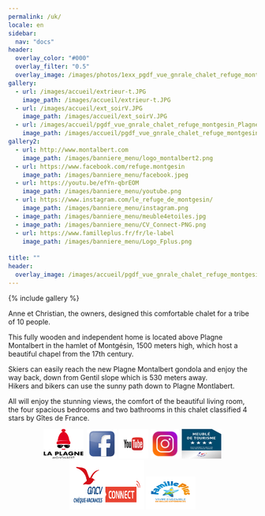 ```yaml
---
permalink: /uk/
locale: en
sidebar:
  nav: "docs"
header:
  overlay_color: "#000"
  overlay_filter: "0.5"
  overlay_image: /images/photos/1exx_pgdf_vue_gnrale_chalet_refuge_montgesin_Plagne.jpg
gallery:
  - url: /images/accueil/extrieur-t.JPG
    image_path: /images/accueil/extrieur-t.JPG
  - url: /images/accueil/ext_soirV.JPG
    image_path: /images/accueil/ext_soirV.JPG
  - url: /images/accueil/pgdf_vue_gnrale_chalet_refuge_montgesin_Plagne.jpg
    image_path: /images/accueil/pgdf_vue_gnrale_chalet_refuge_montgesin_Plagne.jpg
gallery2:
  - url: http://www.montalbert.com
    image_path: /images/banniere_menu/logo_montalbert2.png
  - url: https://www.facebook.com/refuge.montgesin
    image_path: /images/banniere_menu/facebook.jpeg
  - url: https://youtu.be/efYn-qbrEOM
    image_path: /images/banniere_menu/youtube.png
  - url: https://www.instagram.com/le_refuge_de_montgesin/
    image_path: /images/banniere_menu/instagram.png
  - image_path: /images/banniere_menu/meuble4etoiles.jpg
  - image_path: /images/banniere_menu/CV_Connect-PNG.png
  - url: https://www.familleplus.fr/fr/le-label
    image_path: /images/banniere_menu/Logo_Fplus.png
    
title: ""
header:
  overlay_image: /images/accueil/pgdf_vue_gnrale_chalet_refuge_montgesin_Plagne.jpg
---
```


{% include gallery %}
  
Anne et Christian, the owners, designed this comfortable chalet for a tribe of 10 people.  


This fully wooden and independent home is located above Plagne Montalbert in the hamlet of Montgésin, 1500 meters high, which host a beautiful chapel from the 17th century.  


Skiers can easily reach the new Plagne Montalbert gondola and enjoy the way back, down from Gentil slope which is 530 meters away.  
Hikers and bikers can use the sunny path down to Plagne Montlabert.  


All will enjoy the stunning views, the comfort of the beautiful living room, the four spacious bedrooms and two bathrooms in this chalet classified 4 stars by Gîtes de France.   

<p style="text-align: center;">
<script type='text/javascript'>
  var parametresWidget = {
    key : 'tftr8_fc',
    numGite : '73G148140',
    widget : 'resa',
    langue : 'UK'
  };
  widgetIteaGL(parametresWidget);
</script>
   
 
<p style="text-align: center;">
  <a href="http://www.montalbert.com" target="_blank" rel="noreferrer"> <img   src="/images/banniere_menu/logo_montalbert2.png" alt="" height="60" width="80" style="border:10px  "/></a> 
      <a href="https://www.facebook.com/refuge.montgesin" target="_blank" rel="noreferrer"><img   src="/images/banniere_menu/facebook.jpeg" alt="" width="60" height="60" style="border:10px  "/></a> 
    <a href="https://youtu.be/efYn-qbrEOM" target="_blank" rel="noreferrer"> <img   src="/images/banniere_menu/youtube.png" alt="" width="60" height="60" style="border:10px  "/></a>
  	<a href="https://www.instagram.com/le_refuge_de_montgesin/" target="_blank" rel="noreferrer"><img   src="/images/banniere_menu/instagram.png" alt="" width="60" height="60" style="border:10px  " /></a>
  <img   src="/images/banniere_menu/meuble4etoiles.jpg" alt="" width="80" height="60" style="border:10px  " />
  <img   src="/images/banniere_menu/CV_Connect-PNG.png" alt="" width="150" height="100" style="border:10px  " />
  <a href="https://www.familleplus.fr/fr/le-label" target="_blank" rel="noreferrer"><img   src="/images/banniere_menu/Logo_Fplus.png" alt="" width="100" height="67" style="border:10px  " /></a>
  
    
